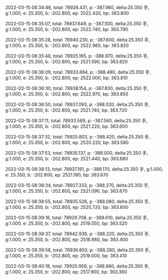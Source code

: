 2022-03-15 08:34:46, total: 78926.431, p: -387.980, delta:25.350 手, g:1.000, e: 25.350, b: -202.800, ep: 2522.420, bp: 363.800

2022-03-15 08:35:07, total: 78937.649, p: -387.500, delta:25.350 手, g:1.000, e: 25.350, b: -202.800, ep: 2522.740, bp: 363.780

2022-03-15 08:35:28, total: 78940.230, p: -387.600, delta:25.350 手, g:1.000, e: 25.350, b: -202.800, ep: 2522.960, bp: 363.820

2022-03-15 08:35:48, total: 78925.165, p: -388.970, delta:25.350 手, g:1.000, e: 25.350, b: -202.800, ep: 2521.590, bp: 363.820

2022-03-15 08:36:09, total: 78933.894, p: -388.480, delta:25.350 手, g:1.000, e: 25.350, b: -202.800, ep: 2522.000, bp: 363.810

2022-03-15 08:36:30, total: 78938.154, p: -387.830, delta:25.350 手, g:1.000, e: 25.350, b: -202.800, ep: 2522.970, bp: 363.850

2022-03-15 08:36:50, total: 78937.093, p: -388.020, delta:25.350 手, g:1.000, e: 25.350, b: -202.800, ep: 2521.740, bp: 363.720

2022-03-15 08:37:11, total: 78933.569, p: -387.580, delta:25.350 手, g:1.000, e: 25.350, b: -202.800, ep: 2521.220, bp: 363.600

2022-03-15 08:37:32, total: 78925.803, p: -388.420, delta:25.350 手, g:1.000, e: 25.350, b: -202.800, ep: 2520.220, bp: 363.580

2022-03-15 08:37:53, total: 78935.137, p: -388.000, delta:25.350 手, g:1.000, e: 25.350, b: -202.800, ep: 2521.440, bp: 363.680

2022-03-15 08:38:13, total: 78937.191, p: -388.170, delta:25.350 手, g:1.000, e: 25.350, b: -202.800, ep: 2521.190, bp: 363.670

2022-03-15 08:38:34, total: 78927.333, p: -388.270, delta:25.350 手, g:1.000, e: 25.350, b: -202.800, ep: 2521.090, bp: 363.670

2022-03-15 08:38:55, total: 78935.526, p: -388.080, delta:25.350 手, g:1.000, e: 25.350, b: -202.800, ep: 2520.720, bp: 363.600

2022-03-15 08:39:16, total: 78929.708, p: -388.610, delta:25.350 手, g:1.000, e: 25.350, b: -202.800, ep: 2519.550, bp: 363.520

2022-03-15 08:39:37, total: 78942.938, p: -388.220, delta:25.350 手, g:1.000, e: 25.350, b: -202.800, ep: 2518.980, bp: 363.400

2022-03-15 08:39:58, total: 78936.850, p: -388.280, delta:25.350 手, g:1.000, e: 25.350, b: -202.800, ep: 2519.000, bp: 363.410

2022-03-15 08:40:18, total: 78920.959, p: -388.980, delta:25.350 手, g:1.000, e: 25.350, b: -202.800, ep: 2517.900, bp: 363.360